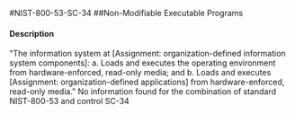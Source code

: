 #NIST-800-53-SC-34
##Non-Modifiable Executable Programs
#### Description
"The information system at [Assignment: organization-defined information system components]:
  a.  Loads and executes the operating environment from hardware-enforced, read-only media; and
  b.  Loads and executes [Assignment: organization-defined applications] from hardware-enforced, read-only media."
No information found for the combination of standard NIST-800-53 and control SC-34
